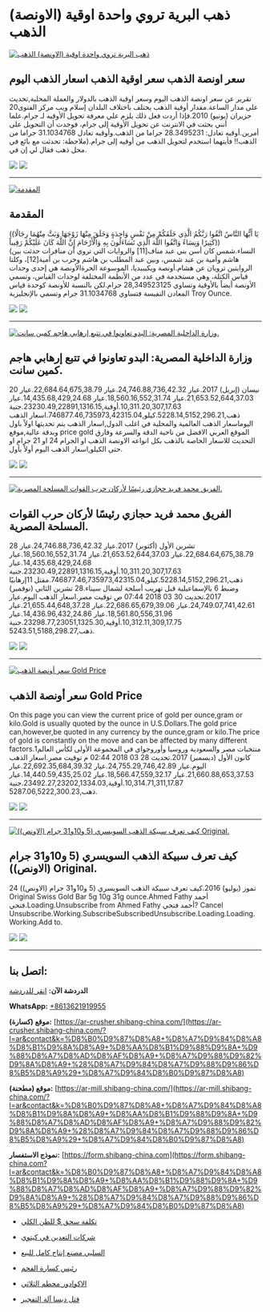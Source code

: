 # ذهب البرية تروي واحدة اوقية (الاونصة) الذهب

<a href="https://swt.shibang-china.com/?l=ar&img&k=%D8%B0%D9%87%D8%A8+%D8%A7%D9%84%D8%A8%D8%B1%D9%8A%D8%A9+%D8%AA%D8%B1%D9%88%D9%8A+%D9%88%D8%A7%D8%AD%D8%AF%D8%A9+%D8%A7%D9%88%D9%82%D9%8A%D8%A9+%28%D8%A7%D9%84%D8%A7%D9%88%D9%86%D8%B5%D8%A9%29+%D8%A7%D9%84%D8%B0%D9%87%D8%A8" target="_blank">![ذهب البرية تروي واحدة اوقية (الاونصة) الذهب](http://static.shibang-china.com/all-800x300/1450.jpg)</a>

## سعر اونصة الذهب سعر اوقية الذهب اسعار الذهب اليوم
تقرير عن سعر اونصة الذهب اليوم وسعر اوقية الذهب بالدولار والعملة المحلية,تحديث على مدار الساعة.مقدار أوقية الذهب يختلف باختلاف البلدان إسلام ويب مركز الفتوى20 حزيران (يونيو) 2010.فإذا أردت فعل ذلك يلزم علي معرفة تحويل الأوقيه لـ جرام.علما أنني بحثت في الانترنت عن تحويل الأوقية إلى جرام، فوجدت أن التحويل على أمرين.أوقيه تعادل: 28.3495231 جراما من الذهب.وأوقيه تعادل 31.1034768 جراما من الذهب!! فأيتهما استخدم لتحويل الذهب من أوقيه إلى جرام.(ملاحظة: تحدثت مع بائع في محل ذهب فقال لي إن في.


<a href="https://whatsapp.shibangsoft.com/WhatsApp.php" target="_blank" title="WhatsApp">![](http://static.shibang-china.com/icon/whatsapp.png)</a> <a href="https://swt.shibang-china.com/?l=ar&icon&k=%D8%B0%D9%87%D8%A8+%D8%A7%D9%84%D8%A8%D8%B1%D9%8A%D8%A9+%D8%AA%D8%B1%D9%88%D9%8A+%D9%88%D8%A7%D8%AD%D8%AF%D8%A9+%D8%A7%D9%88%D9%82%D9%8A%D8%A9+%28%D8%A7%D9%84%D8%A7%D9%88%D9%86%D8%B5%D8%A9%29+%D8%A7%D9%84%D8%B0%D9%87%D8%A8" target="_blank">![](http://static.shibang-china.com/icon/chat-ar.png)</a>

---

<a href="https://swt.shibang-china.com/?l=ar&img&k=%D8%B0%D9%87%D8%A8+%D8%A7%D9%84%D8%A8%D8%B1%D9%8A%D8%A9+%D8%AA%D8%B1%D9%88%D9%8A+%D9%88%D8%A7%D8%AD%D8%AF%D8%A9+%D8%A7%D9%88%D9%82%D9%8A%D8%A9+%28%D8%A7%D9%84%D8%A7%D9%88%D9%86%D8%B5%D8%A9%29+%D8%A7%D9%84%D8%B0%D9%87%D8%A8" target="_blank">![المقدمة](http://static.shibang-china.com/all-800x300/673.jpg)</a>

## المقدمة
((يَا أَيُّهَا النَّاسُ اتَّقُوا رَبَّكُمُ الَّذِي خَلَقَكُمْ مِنْ نَفْسٍ وَاحِدَةٍ وَخَلَقَ مِنْهَا زَوْجَهَا وَبَثَّ مِنْهُمَا رِجَالًا كَثِيرًا وَنِسَاءً وَاتَّقُوا اللَّهَ الَّذِي تَسَاءَلُونَ بِهِ وَالْأَرْحَامَ إِنَّ اللَّهَ كَانَ عَلَيْكُمْ رَقِيباً)) (النساء.شمس كان أسن بني عبد مناف[11] والروايات التي تروي أن منافرات حدثت بين هاشم وأمية بن عبد شمس، وبين عبد المطلب بن هاشم وحرب بن أمية[12]، وكلتا الروايتين ترويان عن هشام.أونصة ويكيبيديا، الموسوعة الحرةالأونصة هي إحدى وحدات قياس الكتلة، وهي مستخدمة في عدد من الأنظمة المختلفة لوحدات القياس، وتسمي الأونصة أيضاً بالأوقية وتساوي 28,349523125 جرام.لكن بالنسبة للأونصة كوحدة قياس المعادن النفيسة فتساوي 31.1034768 جرام وتسمي بالإنجليزية Troy Ounce.


<a href="https://whatsapp.shibangsoft.com/WhatsApp.php" target="_blank" title="WhatsApp">![](http://static.shibang-china.com/icon/whatsapp.png)</a> <a href="https://swt.shibang-china.com/?l=ar&icon&k=%D8%B0%D9%87%D8%A8+%D8%A7%D9%84%D8%A8%D8%B1%D9%8A%D8%A9+%D8%AA%D8%B1%D9%88%D9%8A+%D9%88%D8%A7%D8%AD%D8%AF%D8%A9+%D8%A7%D9%88%D9%82%D9%8A%D8%A9+%28%D8%A7%D9%84%D8%A7%D9%88%D9%86%D8%B5%D8%A9%29+%D8%A7%D9%84%D8%B0%D9%87%D8%A8" target="_blank">![](http://static.shibang-china.com/icon/chat-ar.png)</a>

---

<a href="https://swt.shibang-china.com/?l=ar&img&k=%D8%B0%D9%87%D8%A8+%D8%A7%D9%84%D8%A8%D8%B1%D9%8A%D8%A9+%D8%AA%D8%B1%D9%88%D9%8A+%D9%88%D8%A7%D8%AD%D8%AF%D8%A9+%D8%A7%D9%88%D9%82%D9%8A%D8%A9+%28%D8%A7%D9%84%D8%A7%D9%88%D9%86%D8%B5%D8%A9%29+%D8%A7%D9%84%D8%B0%D9%87%D8%A8" target="_blank">![وزارة الداخلية المصرية: البدو تعاونوا في تتبع إرهابي هاجم كمين سانت.](http://static.shibang-china.com/all-800x300/1206.jpg)</a>

## وزارة الداخلية المصرية: البدو تعاونوا في تتبع إرهابي هاجم كمين سانت.
20 نيسان (إبريل) 2017.عيار 24,746.88,736,42.32.عيار 22,684.64,675,38.79.عيار 21,653.52,644,37.03.عيار 18,560.16,552,31.74.عيار 14,435.68,429,24.68.عيار 10,311.20,307,17.63.أوقية,23230.49,22891,1316.15.جنية ذهب,5228.14,5152,296.21.كيلو,746877.46,735973,42315.04.اسعار الذهب اليوماسعار الذهب العالمية والمحلية في اغلب الدول,اسعار الذهب يتم تحديثها اولاً باول وبدقة عالية,موقع price gold الموقع العربي الافضل من ناحية الدقة والسرعة وفارق التحديث للاسعار الخاصة بالذهب بكل انواعه الاونصة الذهب او الجرام 24 او 21 جرام او حتى الكيلو,اسعار الذهب اليوم أولاً بأول.


<a href="https://whatsapp.shibangsoft.com/WhatsApp.php" target="_blank" title="WhatsApp">![](http://static.shibang-china.com/icon/whatsapp.png)</a> <a href="https://swt.shibang-china.com/?l=ar&icon&k=%D8%B0%D9%87%D8%A8+%D8%A7%D9%84%D8%A8%D8%B1%D9%8A%D8%A9+%D8%AA%D8%B1%D9%88%D9%8A+%D9%88%D8%A7%D8%AD%D8%AF%D8%A9+%D8%A7%D9%88%D9%82%D9%8A%D8%A9+%28%D8%A7%D9%84%D8%A7%D9%88%D9%86%D8%B5%D8%A9%29+%D8%A7%D9%84%D8%B0%D9%87%D8%A8" target="_blank">![](http://static.shibang-china.com/icon/chat-ar.png)</a>

---

<a href="https://swt.shibang-china.com/?l=ar&img&k=%D8%B0%D9%87%D8%A8+%D8%A7%D9%84%D8%A8%D8%B1%D9%8A%D8%A9+%D8%AA%D8%B1%D9%88%D9%8A+%D9%88%D8%A7%D8%AD%D8%AF%D8%A9+%D8%A7%D9%88%D9%82%D9%8A%D8%A9+%28%D8%A7%D9%84%D8%A7%D9%88%D9%86%D8%B5%D8%A9%29+%D8%A7%D9%84%D8%B0%D9%87%D8%A8" target="_blank">![الفريق محمد فريد حجازي رئيسًا لأركان حرب القوات المسلحة المصرية.](http://static.shibang-china.com/all-800x300/1519.jpg)</a>

## الفريق محمد فريد حجازي رئيسًا لأركان حرب القوات المسلحة المصرية.
28 تشرين الأول (أكتوبر) 2017.عيار 24,746.88,736,42.32.عيار 22,684.64,675,38.79.عيار 21,653.52,644,37.03.عيار 18,560.16,552,31.74.عيار 14,435.68,429,24.68.عيار 10,311.20,307,17.63.أوقية,23230.49,22891,1316.15.جنية ذهب,5228.14,5152,296.21.كيلو,746877.46,735973,42315.04.مقتل 11إرهابيًا وضبط 6 بالإسماعيلية قبل تهريب أسلحة لشمال سيناء.28 تشرين الثاني (نوفمبر) 2017.تحديث 30 03 2018 07:44 ص توقيت مصر.اسعار الذهب اليوم.عيار 24,749.07,741,42.61.عيار 22,686.65,679,39.06.عيار 21,655.44,648,37.28.عيار 18,561.80,556,31.96.عيار 14,436.96,432,24.86.عيار 10,312.11,309,17.75.أوقية,23298.77,23051,1325.30.جنية ذهب,5243.51,5188,298.27.


<a href="https://whatsapp.shibangsoft.com/WhatsApp.php" target="_blank" title="WhatsApp">![](http://static.shibang-china.com/icon/whatsapp.png)</a> <a href="https://swt.shibang-china.com/?l=ar&icon&k=%D8%B0%D9%87%D8%A8+%D8%A7%D9%84%D8%A8%D8%B1%D9%8A%D8%A9+%D8%AA%D8%B1%D9%88%D9%8A+%D9%88%D8%A7%D8%AD%D8%AF%D8%A9+%D8%A7%D9%88%D9%82%D9%8A%D8%A9+%28%D8%A7%D9%84%D8%A7%D9%88%D9%86%D8%B5%D8%A9%29+%D8%A7%D9%84%D8%B0%D9%87%D8%A8" target="_blank">![](http://static.shibang-china.com/icon/chat-ar.png)</a>

---

<a href="https://swt.shibang-china.com/?l=ar&img&k=%D8%B0%D9%87%D8%A8+%D8%A7%D9%84%D8%A8%D8%B1%D9%8A%D8%A9+%D8%AA%D8%B1%D9%88%D9%8A+%D9%88%D8%A7%D8%AD%D8%AF%D8%A9+%D8%A7%D9%88%D9%82%D9%8A%D8%A9+%28%D8%A7%D9%84%D8%A7%D9%88%D9%86%D8%B5%D8%A9%29+%D8%A7%D9%84%D8%B0%D9%87%D8%A8" target="_blank">![سعر أونصة الذهب Gold Price](http://static.shibang-china.com/all-800x300/343.jpg)</a>

## سعر أونصة الذهب Gold Price
On this page you can view the current price of gold per ounce,gram or kilo.Gold is usually quoted by the ounce in U.S.Dollars.The gold price can,however,be quoted in any currency by the ounce,gram or kilo.The price of gold is constantly on the move and can be affected by many different factors.منتخبات مصر والسعودية وروسيا وأوروجواي في المجموعة اﻷولى لكأس العالم1 كانون الأول (ديسمبر) 2017.تحديث 28 03 2018 02:44 م توقيت مصر.اسعار الذهب اليوم.عيار 24,755.29,746,42.89.عيار 22,692.35,684,39.32.عيار 21,660.88,653,37.53.عيار 18,566.47,559,32.17.عيار 14,440.59,435,25.02.عيار 10,314.71,311,17.87.أوقية,23492.27,23202,1334.03.جنية ذهب,5287.06,5222,300.23.


<a href="https://whatsapp.shibangsoft.com/WhatsApp.php" target="_blank" title="WhatsApp">![](http://static.shibang-china.com/icon/whatsapp.png)</a> <a href="https://swt.shibang-china.com/?l=ar&icon&k=%D8%B0%D9%87%D8%A8+%D8%A7%D9%84%D8%A8%D8%B1%D9%8A%D8%A9+%D8%AA%D8%B1%D9%88%D9%8A+%D9%88%D8%A7%D8%AD%D8%AF%D8%A9+%D8%A7%D9%88%D9%82%D9%8A%D8%A9+%28%D8%A7%D9%84%D8%A7%D9%88%D9%86%D8%B5%D8%A9%29+%D8%A7%D9%84%D8%B0%D9%87%D8%A8" target="_blank">![](http://static.shibang-china.com/icon/chat-ar.png)</a>

---

<a href="https://swt.shibang-china.com/?l=ar&img&k=%D8%B0%D9%87%D8%A8+%D8%A7%D9%84%D8%A8%D8%B1%D9%8A%D8%A9+%D8%AA%D8%B1%D9%88%D9%8A+%D9%88%D8%A7%D8%AD%D8%AF%D8%A9+%D8%A7%D9%88%D9%82%D9%8A%D8%A9+%28%D8%A7%D9%84%D8%A7%D9%88%D9%86%D8%B5%D8%A9%29+%D8%A7%D9%84%D8%B0%D9%87%D8%A8" target="_blank">![كيف تعرف سبيكة الذهب السويسري (5 و10و31 جرام (الاونص)) Original.](http://static.shibang-china.com/all-800x300/1203.jpg)</a>

## كيف تعرف سبيكة الذهب السويسري (5 و10و31 جرام (الاونص)) Original.
24 تموز (يوليو) 2016.كيف تعرف سبيكة الذهب السويسري (5 و10و31 جرام (الاونص)) Original Swiss Gold Bar 5g 10g 31g ounce.Ahmed Fathy أحمد فتحي.Loading.Unsubscribe from Ahmed Fathy أحمد فتحي? Cancel Unsubscribe.Working.SubscribeSubscribedUnsubscribe.Loading.Loading.Working.Add to.

<a href="https://whatsapp.shibangsoft.com/WhatsApp.php" target="_blank" title="WhatsApp">![](http://static.shibang-china.com/icon/whatsapp.png)</a> <a href="https://swt.shibang-china.com/?l=ar&icon&k=%D8%B0%D9%87%D8%A8+%D8%A7%D9%84%D8%A8%D8%B1%D9%8A%D8%A9+%D8%AA%D8%B1%D9%88%D9%8A+%D9%88%D8%A7%D8%AD%D8%AF%D8%A9+%D8%A7%D9%88%D9%82%D9%8A%D8%A9+%28%D8%A7%D9%84%D8%A7%D9%88%D9%86%D8%B5%D8%A9%29+%D8%A7%D9%84%D8%B0%D9%87%D8%A8" target="_blank">![](http://static.shibang-china.com/icon/chat-ar.png)</a>

---
## اتصل بنا:

**الدردشة الآن:** [انقر للدردشة](https://swt.shibang-china.com?l=ar&contact&k=%D8%B0%D9%87%D8%A8+%D8%A7%D9%84%D8%A8%D8%B1%D9%8A%D8%A9+%D8%AA%D8%B1%D9%88%D9%8A+%D9%88%D8%A7%D8%AD%D8%AF%D8%A9+%D8%A7%D9%88%D9%82%D9%8A%D8%A9+%28%D8%A7%D9%84%D8%A7%D9%88%D9%86%D8%B5%D8%A9%29+%D8%A7%D9%84%D8%B0%D9%87%D8%A8)

**WhatsApp:**  [+8613621919955](https://whatsapp.shibangsoft.com/WhatsApp.php)

**موقع (كسارة):** [https://ar-crusher.shibang-china.com/](https://ar-crusher.shibang-china.com/?l=ar&contact&k=%D8%B0%D9%87%D8%A8+%D8%A7%D9%84%D8%A8%D8%B1%D9%8A%D8%A9+%D8%AA%D8%B1%D9%88%D9%8A+%D9%88%D8%A7%D8%AD%D8%AF%D8%A9+%D8%A7%D9%88%D9%82%D9%8A%D8%A9+%28%D8%A7%D9%84%D8%A7%D9%88%D9%86%D8%B5%D8%A9%29+%D8%A7%D9%84%D8%B0%D9%87%D8%A8)

**موقع (مطحنة):** [https://ar-mill.shibang-china.com/](https://ar-mill.shibang-china.com/?l=ar&contact&k=%D8%B0%D9%87%D8%A8+%D8%A7%D9%84%D8%A8%D8%B1%D9%8A%D8%A9+%D8%AA%D8%B1%D9%88%D9%8A+%D9%88%D8%A7%D8%AD%D8%AF%D8%A9+%D8%A7%D9%88%D9%82%D9%8A%D8%A9+%28%D8%A7%D9%84%D8%A7%D9%88%D9%86%D8%B5%D8%A9%29+%D8%A7%D9%84%D8%B0%D9%87%D8%A8)

**نموذج الاستفسار:** [https://form.shibang-china.com](https://form.shibang-china.com?l=ar&contact&k=%D8%B0%D9%87%D8%A8+%D8%A7%D9%84%D8%A8%D8%B1%D9%8A%D8%A9+%D8%AA%D8%B1%D9%88%D9%8A+%D9%88%D8%A7%D8%AD%D8%AF%D8%A9+%D8%A7%D9%88%D9%82%D9%8A%D8%A9+%28%D8%A7%D9%84%D8%A7%D9%88%D9%86%D8%B5%D8%A9%29+%D8%A7%D9%84%D8%B0%D9%87%D8%A8)

* [تكلفة سحق $ للطن الكلي](../29/%D8%AA%D9%83%D9%84%D9%81%D8%A9%20%D8%B3%D8%AD%D9%82%20%24%20%D9%84%D9%84%D8%B7%D9%86%20%D8%A7%D9%84%D9%83%D9%84%D9%8A.md)

* [شركات التعدين في كيتوي](../26/%D8%B4%D8%B1%D9%83%D8%A7%D8%AA%20%D8%A7%D9%84%D8%AA%D8%B9%D8%AF%D9%8A%D9%86%20%D9%81%D9%8A%20%D9%83%D9%8A%D8%AA%D9%88%D9%8A.md)

* [السلبي مصنع إنتاج كامل للبيع](../30/%D8%A7%D9%84%D8%B3%D9%84%D8%A8%D9%8A%20%D9%85%D8%B5%D9%86%D8%B9%20%D8%A5%D9%86%D8%AA%D8%A7%D8%AC%20%D9%83%D8%A7%D9%85%D9%84%20%D9%84%D9%84%D8%A8%D9%8A%D8%B9.md)

* [رئيس كسارة الفحم](../26/%D8%B1%D8%A6%D9%8A%D8%B3%20%D9%83%D8%B3%D8%A7%D8%B1%D8%A9%20%D8%A7%D9%84%D9%81%D8%AD%D9%85.md)

* [الاكوادور محطم الثلاثي](../30/%D8%A7%D9%84%D8%A7%D9%83%D9%88%D8%A7%D8%AF%D9%88%D8%B1%20%D9%85%D8%AD%D8%B7%D9%85%20%D8%A7%D9%84%D8%AB%D9%84%D8%A7%D8%AB%D9%8A.md)

* [قتل ديسا آلة التفجير](../28/%D9%82%D8%AA%D9%84%20%D8%AF%D9%8A%D8%B3%D8%A7%20%D8%A2%D9%84%D8%A9%20%D8%A7%D9%84%D8%AA%D9%81%D8%AC%D9%8A%D8%B1.md)